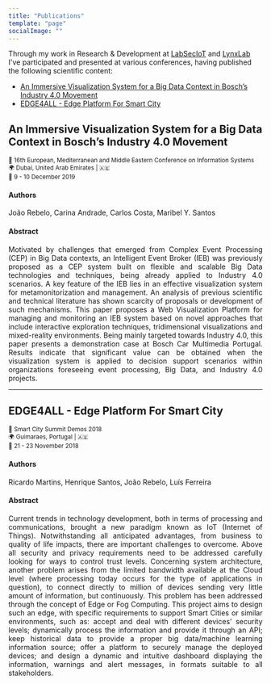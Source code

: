 ```yaml
---
title: "Publications"
template: "page"
socialImage: ""
---
```



Through my work in Research & Development at [LabSecIoT](https://labseciot.dsi.uminho.pt) and [LynxLab](http://www3.dsi.uminho.pt/maribel/lynxlab/index.html) I've participated and presented at various conferences, having published the following scientific content:

- [An Immersive Visualization System for a Big Data Context in Bosch’s Industry 4.0 Movement](#an-immersive-visualization-system-for-a-big-data-context-in-boschs-industry-40-movement)
- [EDGE4ALL - Edge Platform For Smart City](#edge4all---edge-platform-for-smart-city)

## An Immersive Visualization System for a Big Data Context in Bosch’s Industry 4.0 Movement
<small>📜 16th European, Mediterranean and Middle Eastern Conference on Information Systems</small><br>
<small>🌍 Dubai, United Arab Emirates | 🇦🇪</small><br>
<small>📆 9 - 10 December 2019</small>

#### Authors
João Rebelo, Carina Andrade, Carlos Costa, Maribel Y. Santos

#### Abstract
<div style="text-align: justify;">Motivated by challenges that emerged from Complex Event Processing (CEP) in Big Data contexts, an Intelligent Event Broker (IEB) was previously proposed as a CEP system built on flexible and scalable Big Data technologies and techniques, being already applied to Industry 4.0 scenarios. A key feature of the IEB lies in an effective visualization system for metamonitorization and management. An analysis of previous scientific and technical literature has shown scarcity of proposals or development of such mechanisms. This paper proposes a Web Visualization Platform for managing and monitoring an IEB system based on novel approaches that include interactive exploration techniques, tridimensional visualizations and mixed-reality environments. Being mainly targeted towards Industry 4.0, this paper presents a demonstration case at Bosch Car Multimedia Portugal. Results indicate that significant value can be obtained when the visualization system is applied to decision support scenarios within organizations foreseeing event processing, Big Data, and Industry 4.0 projects.</div>

-------------------

## EDGE4ALL - Edge Platform For Smart City
<small>📜 Smart City Summit Demos 2018</small><br>
<small>🌍 Guimaraes, Portugal | 🇦🇪</small><br>
<small>📆 21 - 23 November 2018</small>
<small></small>

#### Authors
Ricardo Martins, Henrique Santos, João Rebelo, Luís Ferreira

#### Abstract
<div style="text-align: justify;">Current trends in technology development, both in terms of processing and communications, brought a new paradigm known as IoT (Internet of Things). Notwithstanding all anticipated advantages, from business to quality of life impacts, there are important challenges to overcome. Above all security and privacy requirements need to be addressed carefully looking for ways to control trust levels. Concerning system architecture, another problem arises from the limited bandwidth available at the Cloud level (where processing today occurs for the type of applications in question), to connect directly to million of devices sending very little amount of information, but continuously. This problem has been addressed through the concept of Edge or Fog Computing. This project aims to design such an edge, with specific requirements to support Smart Cities or similar environments, such as: accept and deal with different devices’ security levels; dynamically process the information and provide it through an API; keep historical data to provide a proper big data/machine learning information source; offer a platform to securely manage the deployed devices; and design a dynamic and intuitive dashboard displaying the information, warnings and alert messages, in formats suitable to all stakeholders.




